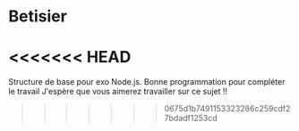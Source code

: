# Betisier
<<<<<<< HEAD
=======
Structure de base pour exo Node.js.
Bonne programmation pour compléter le travail
J'espère que vous aimerez travailler sur ce sujet !!
>>>>>>> 0675d1b7491153323286c259cdf27bdadf1253cd
